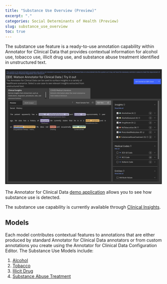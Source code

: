 ```yaml
---
title: "Substance Use Overview (Preview)"
excerpt: "."
categories: Social Determinants of Health (Preview)
slug: substance_use_overview
toc: true
---
```

<!--                                                                    -->
<!-- (C) Copyright Merative US L.P. and others 2021, 2023               -->
<!--                                                                    -->
<!-- SPDX-License-Identifier: Apache-2.0                                -->
<!--                                                                    -->


<!-- # Substance Use Overview (Preview) -->

The substance use feature is a ready-to-use annotation capability within Annotator for Clinical Data that provides contextual information for alcohol use, tobacco use, illicit drug use, and substance abuse treatment identified in unstructured text.  

![substance_use](../../images/substance_use.png)

The Annotator for Clinical Data [demo application](https://acd-try-it-out.mybluemix.net/preview) allows you to see how substance use is detected.

The substance use capability is currently available through [Clinical Insights](/clouddocs/clinical_insights_overview/).  

## Models

Each model contributes contextual features to annotations that are either produced by standard Annotator for Clinical Data annotators or from custom annotations you create using the Annotator for Clinical Data Configuration Editor.  The Substance Use Models include:

1. [Alcohol](/clouddocs/substance_use_alcohol/)
1. [Tobacco](/clouddocs/substance_use_tobacco/)
1. [Illicit Drug](/clouddocs/substance_use_illicit_drug/)
1. [Substance Abuse Treatment](/clouddocs/substance_abuse_treatment/)
